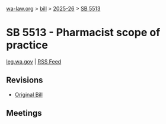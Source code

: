 [wa-law.org](/) > [bill](/bill/) > [2025-26](/bill/2025-26/) > [SB 5513](/bill/2025-26/sb/5513/)

# SB 5513 - Pharmacist scope of practice
[leg.wa.gov](https://app.leg.wa.gov/billsummary?BillNumber=5513&Year=2025&Initiative=false) | [RSS Feed](./rss.xml)

## Revisions
* [Original Bill](1/)

## Meetings
